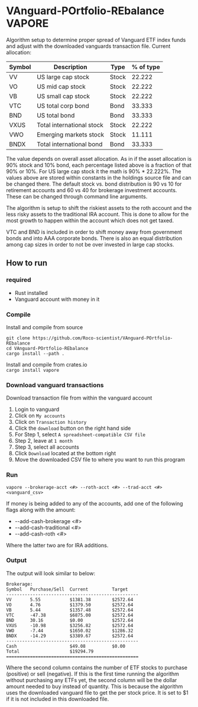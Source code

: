 # VAnguard-POrtfolio-REbalance VAPORE
Algorithm setup to determine proper spread of Vanguard ETF index funds and adjust with the downloaded vanguards transaction file.  Current allocation:  
  
|Symbol|Description              |Type |% of type|
|------|-------------------------|-----|---------|
|VV    |US large cap stock       |Stock|22.222   |
|VO    |US mid cap stock         |Stock|22.222   |
|VB    |US small cap stock       |Stock|22.222   |
|VTC   |US total corp bond       |Bond |33.333   |
|BND   |US total bond            |Bond |33.333   |
|VXUS  |Total international stock|Stock|22.222   |
|VWO   |Emerging markets stock   |Stock|11.111   |
|BNDX  |Total international bond |Bond |33.333   |
  
The value depends on overall asset allocation.  As in if the asset allocation is 90% stock and 10% bond, each percentage listed above is
a fraction of that 90% or 10%. For US large cap stock it the math is 90% * 22.222%.  The values above are stored within
constants in the holdings source file and can be changed there.  The default stock vs. bond distribution
is 90 vs 10 for retirement accounts and 60 vs 40 for brokerage investment accounts.  These can be changed 
through command line arguments.  
  
The algorithm is setup to shift the riskiest assets to the roth account
and the less risky assets to the traditional IRA account.  This is done to allow for the most growth to happen
within the account which does not get taxed.  
  
VTC and BND is included in order to shift money away from government bonds and into AAA corporate bonds.
There is also an equal distribution among cap sizes in order to not be over invested in large cap stocks.

## How to run
### required
- Rust installed
- Vanguard account with money in it

### Compile
Install and compile from source  
```
git clone https://github.com/Roco-scientist/VAnguard-POrtfolio-REbalance
cd VAnguard-POrtfolio-REbalance
cargo install --path .
```
  

Install and compile from crates.io  
`cargo install vapore`

### Download vanguard transactions

Download transaction file from within the vanguard account  
1. Login to vanguard
2. Click on `My accounts`
3. Click on `Transaction history`
4. Click the `download` button on the right hand side
5. For Step 1, select `A spreadsheet-compatible CSV file`
6. Step 2, leave at `1 month`
7. Step 3, select all accounts
8. Click `Download` located at the bottom right
9. Move the downloaded CSV file to where you want to run this program

### Run
`vapore --brokerage-acct <#> --roth-acct <#> --trad-acct <#> <vanguard_csv>`  
  
If money is being added to any of the accounts, add one of the following flags along with the amount:
- --add-cash-brokerage <#>
- --add-cash-traditional <#>
- --add-cash-roth <#>  
  
Where the latter two are for IRA additions.  

### Output
The output will look similar to below:  
```
Brokerage:
Symbol   Purchase/Sell  Current         Target
--------------------------------------------------
VV       5.55           $1381.38        $2572.64
VO       4.76           $1379.50        $2572.64
VB       5.44           $1357.48        $2572.64
VTC      -47.38         $6875.00        $2572.64
BND      30.16          $0.00           $2572.64
VXUS     -10.98         $3256.82        $2572.64
VWO      -7.44          $1650.02        $1286.32
BNDX     -14.29         $3389.67        $2572.64
--------------------------------------------------
Cash                    $49.08          $0.00
Total                   $19294.79
==================================================

```
  
Where the second column contains the number of ETF stocks to purchase (positive) or sell (negative).
If this is the first time running the algorithm without purchasing any ETFs yet, the second column will
be the dollar amount needed to buy instead of quantity.  This is because the algorithm uses the downloaded
vanguard file to get the per stock price.  It is set to $1 if it is not included in this downloaded file.
